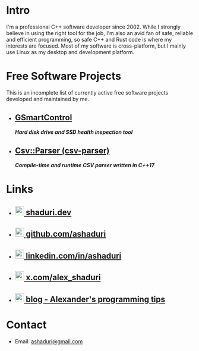 # Intro

I'm a professional C++ software developer since 2002. While I strongly believe in using the right tool for the job, I'm also an avid fan of safe, reliable and efficient programming, so safe C++ and Rust code is where my interests are focused. Most of my software is cross-platform, but I mainly use Linux as my desktop and development platform.

# Free Software Projects

This is an incomplete list of currently active free software projects developed and maintained by me.

- ## [GSmartControl](https://gsmartcontrol.shaduri.dev)
  ***Hard disk drive and SSD health inspection tool***

- ## [Csv::Parser (csv-parser)](https://github.com/ashaduri/csv-parser)
  ***Compile-time and runtime CSV parser written in C++17***

# Links

- ## [<img src="https://raw.githubusercontent.com/FortAwesome/Font-Awesome/6.x/svgs/solid/globe.svg" width="24" height="24"/> shaduri.dev](https://shaduri.dev)

- ## [<img src="https://raw.githubusercontent.com/FortAwesome/Font-Awesome/6.x/svgs/brands/github.svg" width="24" height="24"/> github.com/ashaduri](https://github.com/ashaduri)

- ## [<img src="https://raw.githubusercontent.com/FortAwesome/Font-Awesome/6.x/svgs/brands/linkedin.svg" width="24" height="24"/> linkedin.com/in/ashaduri](https://www.linkedin.com/in/ashaduri/)

- ## [<img src="https://raw.githubusercontent.com/FortAwesome/Font-Awesome/6.x/svgs/brands/x-twitter.svg" width="24" height="24"/> x.com/alex_shaduri](https://x.com/alex_shaduri)

- ## [<img src="https://raw.githubusercontent.com/FortAwesome/Font-Awesome/6.x/svgs/brands/hashnode.svg" width="24" height="24"/> blog - Alexander's programming tips](https://blog.shaduri.dev)


# Contact

- Email: [ashaduri@gmail.com](mailto:ashaduri@gmail.com)
